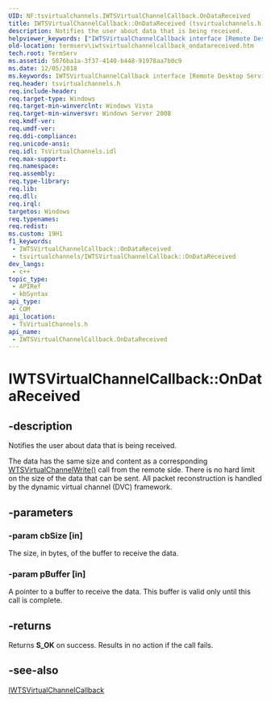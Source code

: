 ```yaml
---
UID: NF:tsvirtualchannels.IWTSVirtualChannelCallback.OnDataReceived
title: IWTSVirtualChannelCallback::OnDataReceived (tsvirtualchannels.h)
description: Notifies the user about data that is being received.
helpviewer_keywords: ["IWTSVirtualChannelCallback interface [Remote Desktop Services]","OnDataReceived method","IWTSVirtualChannelCallback.OnDataReceived","IWTSVirtualChannelCallback::OnDataReceived","OnDataReceived","OnDataReceived method [Remote Desktop Services]","OnDataReceived method [Remote Desktop Services]","IWTSVirtualChannelCallback interface","termserv.iwtsvirtualchannelcallback_ondatareceived","tsvirtualchannels/IWTSVirtualChannelCallback::OnDataReceived"]
old-location: termserv\iwtsvirtualchannelcallback_ondatareceived.htm
tech.root: TermServ
ms.assetid: 5876ba1a-3f37-4140-b448-91978aa7b0c9
ms.date: 12/05/2018
ms.keywords: IWTSVirtualChannelCallback interface [Remote Desktop Services],OnDataReceived method, IWTSVirtualChannelCallback.OnDataReceived, IWTSVirtualChannelCallback::OnDataReceived, OnDataReceived, OnDataReceived method [Remote Desktop Services], OnDataReceived method [Remote Desktop Services],IWTSVirtualChannelCallback interface, termserv.iwtsvirtualchannelcallback_ondatareceived, tsvirtualchannels/IWTSVirtualChannelCallback::OnDataReceived
req.header: tsvirtualchannels.h
req.include-header: 
req.target-type: Windows
req.target-min-winverclnt: Windows Vista
req.target-min-winversvr: Windows Server 2008
req.kmdf-ver: 
req.umdf-ver: 
req.ddi-compliance: 
req.unicode-ansi: 
req.idl: TsVirtualChannels.idl
req.max-support: 
req.namespace: 
req.assembly: 
req.type-library: 
req.lib: 
req.dll: 
req.irql: 
targetos: Windows
req.typenames: 
req.redist: 
ms.custom: 19H1
f1_keywords:
 - IWTSVirtualChannelCallback::OnDataReceived
 - tsvirtualchannels/IWTSVirtualChannelCallback::OnDataReceived
dev_langs:
 - c++
topic_type:
 - APIRef
 - kbSyntax
api_type:
 - COM
api_location:
 - TsVirtualChannels.h
api_name:
 - IWTSVirtualChannelCallback.OnDataReceived
---
```


# IWTSVirtualChannelCallback::OnDataReceived


## -description

Notifies the user about data that is being received.

The data has the same size and content as a corresponding <a href="/windows/desktop/api/wtsapi32/nf-wtsapi32-wtsvirtualchannelwrite">WTSVirtualChannelWrite()</a> call from the remote side. There is no hard limit on the size of the data that can be sent. All packet reconstruction is handled by the dynamic virtual channel (DVC) framework.

## -parameters

### -param cbSize [in]

The size, in bytes, of the buffer to receive the data.

### -param pBuffer [in]

A pointer to a buffer to receive the data. This buffer is valid only until this call is complete.

## -returns

Returns <b>S_OK</b> on success. Results in no action if the call fails.

## -see-also

<a href="/windows/desktop/api/tsvirtualchannels/nn-tsvirtualchannels-iwtsvirtualchannelcallback">IWTSVirtualChannelCallback</a>